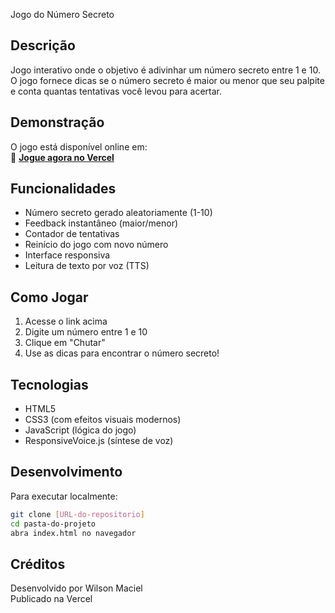 Jogo do Número Secreto

## Descrição
Jogo interativo onde o objetivo é adivinhar um número secreto entre 1 e 10. O jogo fornece dicas se o número secreto é maior ou menor que seu palpite e conta quantas tentativas você levou para acertar.

## Demonstração
O jogo está disponível online em:  
🔗 **[Jogue agora no Vercel](https://vercel.com/wilson-maciels-projects/jogo-do-numero-secreto-javascript)**

## Funcionalidades
- Número secreto gerado aleatoriamente (1-10)
- Feedback instantâneo (maior/menor)
- Contador de tentativas
- Reinício do jogo com novo número
- Interface responsiva
- Leitura de texto por voz (TTS)

## Como Jogar
1. Acesse o link acima
2. Digite um número entre 1 e 10
3. Clique em "Chutar"
4. Use as dicas para encontrar o número secreto!

## Tecnologias
- HTML5
- CSS3 (com efeitos visuais modernos)
- JavaScript (lógica do jogo)
- ResponsiveVoice.js (síntese de voz)

## Desenvolvimento
Para executar localmente:
```bash
git clone [URL-do-repositorio]
cd pasta-do-projeto
abra index.html no navegador
```

## Créditos
Desenvolvido por Wilson Maciel  
Publicado na Vercel
